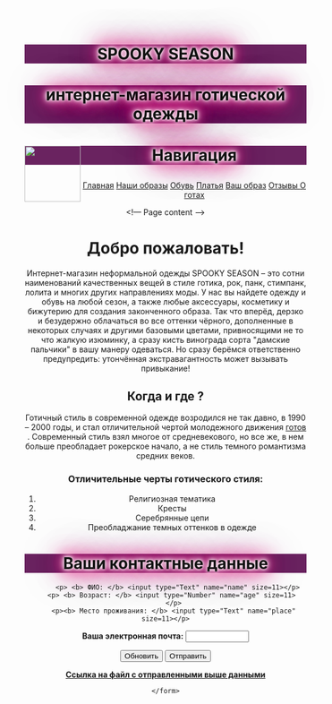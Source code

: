 <!DOCTYPE html>
<html lang="ru">
<head>
<link rel="stylesheet" type="text/css" href="index.css">
<meta charset="utf-8" />
<title>Название сайта</title>
</head>
<body>

<header>

<style type="text/css">

   .shadowtext {text-shadow: #FFF 0px 0px 5px, #FFF 0px 0px 10px, #FFF 0px 0px 15px, #FF2D95 0px 0px 20px, #FF2D95 0px 0px 30px, #FF2D95 0px 0px 40px, #FF2D95 0px 0px 50px, #FF2D95 0px 0px 75px;
color: #441038;
background: #6A2360;

font-size: 2em;
}
   
  </style>

<h1 class="shadowtext">

 SPOOKY SEASON


</h1>

<style type="text/css">
 .shadowtext { text-shadow: #FFF 0px 0px 5px, #FFF 0px 0px 10px, #FFF 0px 0px 15px, #FF2D95 0px 0px 20px, #FF2D95 0px 0px 30px, #FF2D95 0px 0px 40px, #FF2D95 0px 0px 50px, #FF2D95 0px 0px 75px;
color: #441038;
background: #6A2360;
}
  </style>

<h2 class="shadowtext">

интернет-магазин готической одежды

</h2>


<div class="sidenav">
<div id="demoFont">
<h3 class="shadowtext" align="center">

<style type="text/css">
 .shadowtext { text-shadow: #FFF 0px 0px 5px, #FFF 0px 0px 10px, #FFF 0px 0px 15px, #FF2D95 0px 0px 20px, #FF2D95 0px 0px 30px, #FF2D95 0px 0px 40px, #FF2D95 0px 0px 50px, #FF2D95 0px 0px 75px;
color: #441038;
background: #6A2360;
font-size: 2em;
}
img{
width: 100px;
height:100px;
align: left;
}
  </style>

<aside>
<img src="93223.png" align="left">

</aside>

Навигация </h3>
</div>

<a href="сайтик.html" class ="active"> Главная</a>
<a href="образы.html"> Наши образы</a>
<a href="обувь.html">Обувь</a>
<a href="платья.html">Платья</a>
<a href="верх.html">Ваш образ</a>
<a href="отзывы.html"> Отзывы </a>
<a href="О готах.html" > О готах</a>



</div>





<!— Page content —>
<div class="main">

<div id="demoFont">

<h1> Добро пожаловать! </h1>
<p>
Интернет-магазин неформальной одежды SPOOKY SEASON – это сотни наименований качественных вещей в стиле готика, рок, панк, стимпанк, лолита и многих других направлениях моды. У нас вы найдете одежду и обувь на любой сезон, а также любые аксессуары, косметику и бижутерию для создания законченного образa. Так что вперёд, дерзко и безудержно облачаться во все оттенки чёрного, дополненные в некоторых случаях и другими базовыми цветами, привносящими не то что жалкую изюминку, а сразу кисть винограда сорта "дамские пальчики" в вашу манеру одеваться. Но сразу берёмся ответственно предупредить: утончённая экстравагантность может вызывать привыкание!
</p>
<h2> Когда и где ? </h2>
<p>
Готичный стиль в современной одежде возродился не так давно, в 1990 – 2000 годы, и стал отличительной чертой молодежного движения <a href="https://ru.wikipedia.org/wiki/%D0%93%D0%BE%D1%82%D1%8B_(%D1%81%D1%83%D0%B1%D0%BA%D1%83%D0%BB%D1%8C%D1%82%D1%83%D1%80%D0%B0)"> готов </a>
.
 Современный стиль взял многое от средневекового, но все же, в нем больше преобладает рокерское начало, а не стиль темного романтизма средних веков.
</p>

<h3>
<b>
Отличительные черты готического стиля:
</b>
</h3>
<p>
<ol>
  <li>Религиозная тематика</li>
  <li>Кресты</li>
  <li>Серебрянные цепи</li>
  <li>Преобладжание темных оттенков в одежде</li>
</ol>
</p>
<h4>
</h4>
<h5>
</h5>
<h6>
</h6>
<h7>
</h7>




</div>
<style type="text/css">
 .shadowtext { text-shadow: #FFF 0px 0px 5px, #FFF 0px 0px 10px, #FFF 0px 0px 15px, #FF2D95 0px 0px 20px, #FF2D95 0px 0px 30px, #FF2D95 0px 0px 40px, #FF2D95 0px 0px 50px, #121212 0px 0px 75px;
color: #121212;
}
  </style>
 <h1 align="center"class="shadowtext"> 
 Ваши контактные данные
 </h1>
    <form action="http://g06u33.nn2000.info/cgi-bin/form_action.py" method='get' target='_self'>
    
    
          <p> <b> ФИО: </b> <input type="Text" name="name" size=11></p>
       <p> <b> Возраст: </b> <input type="Number" name="age" size=11>
        </p>
        <p><b> Место проживания: </b> <input type="Text" name="place" size=11></p>
<p><b> Ваша электронная почта:</b> <input type="Text" name="mail" size=11></p>
 <p> <input type="Reset" name="Reset" value="Обновить">
            <input type="Submit" name="submit" value="Отправить">
        </p>      
<a href="http://g06u33.nn2000.info/cgi-bin/form_action.py"> <b> Ссылка на файл с отправленными выше данными</b> </a>

    </form>




</table></td></table>
